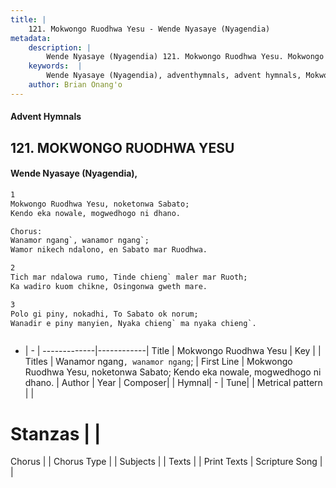 ```yaml
---
title: |
    121. Mokwongo Ruodhwa Yesu - Wende Nyasaye (Nyagendia)
metadata:
    description: |
        Wende Nyasaye (Nyagendia) 121. Mokwongo Ruodhwa Yesu. Mokwongo Ruodhwa Yesu, noketonwa Sabato; Kendo eka nowale, mogwedhogo ni dhano.  Chorus: Wanamor ngang`, wanamor ngang`; Wamor nikech ndalono, en Sabato mar Ruodhwa.  
    keywords:  |
        Wende Nyasaye (Nyagendia), adventhymnals, advent hymnals, Mokwongo Ruodhwa Yesu, Mokwongo Ruodhwa Yesu, noketonwa Sabato; Kendo eka nowale, mogwedhogo ni dhano.. Wanamor ngang`, wanamor ngang`;
    author: Brian Onang'o
---
```


#### Advent Hymnals
## 121. MOKWONGO RUODHWA YESU
####  Wende Nyasaye (Nyagendia),

```txt
1
Mokwongo Ruodhwa Yesu, noketonwa Sabato;
Kendo eka nowale, mogwedhogo ni dhano.

Chorus:
Wanamor ngang`, wanamor ngang`;
Wamor nikech ndalono, en Sabato mar Ruodhwa.

2
Tich mar ndalowa rumo, Tinde chieng` maler mar Ruoth;
Ka wadiro kuom chikne, Osingonwa gweth mare.

3
Polo gi piny, nokadhi, To Sabato ok norum;
Wanadir e piny manyien, Nyaka chieng` ma nyaka chieng`.



```

- |   -  |
-------------|------------|
Title | Mokwongo Ruodhwa Yesu |
Key |  |
Titles | Wanamor ngang`, wanamor ngang`; |
First Line | Mokwongo Ruodhwa Yesu, noketonwa Sabato; Kendo eka nowale, mogwedhogo ni dhano. |
Author | 
Year | 
Composer| |
Hymnal|  - |
Tune|  |
Metrical pattern | |
# Stanzas |  |
Chorus |  |
Chorus Type |  |
Subjects | |
Texts |  |
Print Texts | 
Scripture Song |  |
    
